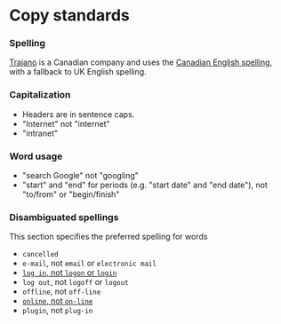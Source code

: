 Copy standards
==============

### Spelling

[Trajano][] is a Canadian company and uses the [Canadian English spelling][1], with
a fallback to UK English spelling.
	  
### Capitalization

* Headers are in sentence caps.
* "Internet" not "internet"
* "intranet"

### Word usage

* "search Google" not "googling"
* "start" and "end" for periods (e.g. "start date" and "end date"), not 
  "to/from" or "begin/finish"
	
### Disambiguated spellings

This section specifies the preferred spelling for words

* `cancelled`
* `e-mail`, not `email` or `electronic mail` 
* [`log in`, not `logon` or `login`][3]
* `log out`, not `logoff` or `logout`
* `offline`, not `off-line`
* [`online`, not `on-line`][2]
* `plugin`, not `plug-in`
	
[Trajano]: http://www.trajano.net/
[1]: http://www3.telus.net/linguisticsissues/BritishCanadianAmerican.htm "Differences between British, Canadian and American Spelling"
[2]: http://grammarist.com/spelling/online-on-line/
[3]: http://english.stackexchange.com/questions/5302/log-in-to-or-log-into-or-login-to
